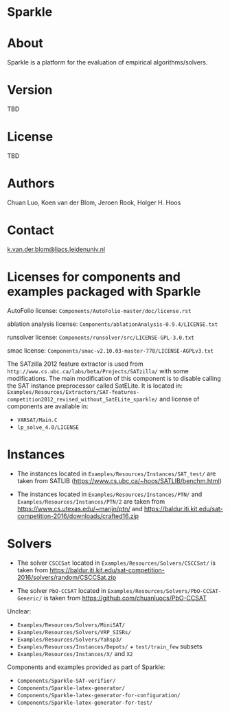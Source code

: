 Sparkle
=======


# About
Sparkle is a platform for the evaluation of empirical algorithms/solvers.


# Version
TBD


# License
TBD


# Authors
Chuan Luo,
Koen van der Blom,
Jeroen Rook,
Holger H. Hoos


# Contact
k.van.der.blom@liacs.leidenuniv.nl


# Licenses for components and examples packaged with Sparkle


AutoFolio license:
	`Components/AutoFolio-master/doc/license.rst`

ablation analysis license:
	`Components/ablationAnalysis-0.9.4/LICENSE.txt`

runsolver license:
	`Components/runsolver/src/LICENSE-GPL-3.0.txt`

smac license:
	`Components/smac-v2.10.03-master-778/LICENSE-AGPLv3.txt`

The SATzilla 2012 feature extractor is used from `http://www.cs.ubc.ca/labs/beta/Projects/SATzilla/` with some modifications. The main modification of this component is to disable calling the SAT instance preprocessor called SatELite. It is located in:	`Examples/Resources/Extractors/SAT-features-competition2012_revised_without_SatELite_sparkle/` and license of components are available in:

* `VARSAT/Main.C`
* `lp_solve_4.0/LICENSE`

# Instances
* The instances located in `Examples/Resources/Instances/SAT_test/` are taken from SATLIB (<https://www.cs.ubc.ca/~hoos/SATLIB/benchm.html>)

* The instances located in `Examples/Resources/Instances/PTN/` and `Examples/Resources/Instances/PTN/2` are taken from <https://www.cs.utexas.edu/~marijn/ptn/> and <https://baldur.iti.kit.edu/sat-competition-2016/downloads/crafted16.zip>


# Solvers
* The solver `CSCCSat` located in `Examples/Resources/Solvers/CSCCSat/` is taken from <https://baldur.iti.kit.edu/sat-competition-2016/solvers/random/CSCCSat.zip>

* The solver `PbO-CCSAT` located in `Examples/Resources/Solvers/PbO-CCSAT-Generic/` is taken from <https://github.com/chuanluocs/PbO-CCSAT>

Unclear:


* `Examples/Resources/Solvers/MiniSAT/`
* `Examples/Resources/Solvers/VRP_SISRs/`
* `Examples/Resources/Solvers/Yahsp3/`
* `Examples/Resources/Instances/Depots/` + `test/train_few` subsets
* `Examples/Resources/Instances/X/` and `X2`



Components and examples provided as part of Sparkle:

* `Components/Sparkle-SAT-verifier/`
* `Components/Sparkle-latex-generator/`
* `Components/Sparkle-latex-generator-for-configuration/`
* `Components/Sparkle-latex-generator-for-test/`

